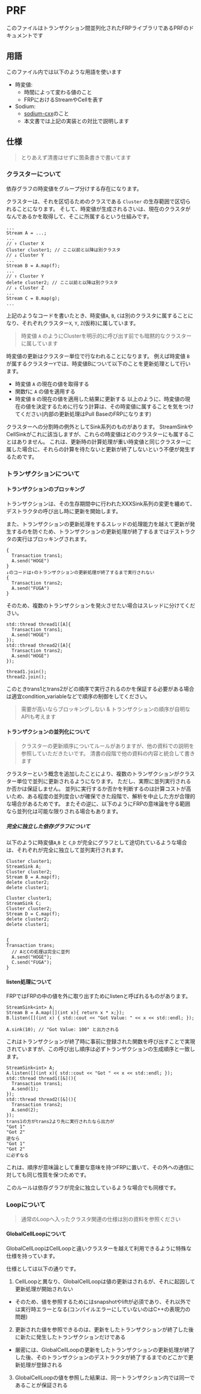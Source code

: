 # PRF
このファイルはトランザクション間並列化されたFRPライブラリであるPRFのドキュメントです

## 用語
このファイル内では以下のような用語を使います

- 時変値:
  - 時間によって変わる値のこと
  - FRPにおけるStreamやCellを表す
- Sodium:
  - [sodium-cxx](https://github.com/SodiumFRP/sodium-cxx)のこと
  - 本文書では上記の実装との対比で説明します

## 仕様
> とりあえず清書はせずに箇条書きで書いてます

### クラスターについて
依存グラフの時変値をグループ分けする存在になります。

クラスターは、それを区切るためのクラスである `Cluster` の生存範囲で区切られることになります。
そして、時変値が生成されるさいは、現在のクラスタがなんであるかを取得して、そこに所属するという仕組みです。

```
...
Stream A = ...;
...
// ↑ Cluster X
Cluster cluster1; // ここ以前と以降は別クラスタ
// ↓ Cluster Y
...
Stream B = A.map(f);
...
// ↑ Cluster Y
delete cluster2; // ここ以前と以降は別クラスタ
// ↓ Cluster Z
...
Stream C = B.map(g);
...
```

上記のようなコードを書いたとき、時変値`A`, `B`, `C`は別のクラスタに属することになり、それぞれクラスター`X`, `Y`, `Z`(仮称)に属しています。
> 時変値 `A` のようにClusterを明示的に呼び出す前でも暗黙的なクラスターに属しています

時変値の更新はクラスター単位で行なわれることになります。
例えば時変値 `B` が属するクラスター`Y`では、時変値Bについて以下のことを更新処理として行います。
- 時変値 `A` の現在の値を取得する
- 関数fに `A` の値を適用する
- 時変値 `B` の現在の値を適用した結果に更新する
以上のように、時変値の現在の値を決定するために行なう計算は、その時変値に属することを気をつけてください(内部の更新処理はPull BaseのFRPになります)

クラスターへの分割時の例外としてSink系列のものがあります。
StreamSinkやCellSinkがこれに該当しますが、これらの時変値はどのクラスターにも属することはありません。
これは、更新時の計算処理が重い時変値と同じクラスターに属した場合に、それらの計算を待たないと更新が終了しないという不便が発生するためです。

### トランザクションについて

#### トランザクションのブロッキング
トランザクションは、その生存期間中に行われたXXXSink系列の変更を纏めて、デストラクタの呼び出し時に更新を開始します。

また、トランザクションの更新処理をするスレッドの処理能力を越えて更新が発生するのを防ぐため、トランザクションの更新処理が終了するまではデストラクタの実行はブロッキングされます。

```
{
  Transaction trans1;
  A.send("HOGE")
}
↓のコードは↑のトランザクションの更新処理が終了するまで実行されない
{
  Transaction trans2;
  A.send("FUGA")
}
```

そのため、複数のトランザクションを発火させたい場合はスレッドに分けてください。

```
std::thread thread1([A]{
  Transaction trans1;
  A.send("HOGE")
});
std::thread thread2([A]{
  Transaction trans2;
  A.send("HOGE")
});

thread1.join();
thread2.join();
```

このときtrans1とtrans2がどの順序で実行されるのかを保証する必要がある場合は適宜condition_variableなどで順序の制御をしてください。
> 需要が高いならブロッキングしない & トランザクションの順序が自明なAPIも考えます

#### トランザクションの並列化について
> クラスターの更新順序についてルールがありますが、他の資料での説明を参照していただきたいです。
> 清書の段階で他の資料の内容と統合して書きます

クラスターという概念を追加したことにより、複数のトランザクションがクラスター単位で並列に更新されるようになります。
ただし、実際に並列実行されるか否かは保証しません。
並列に実行するか否かを判断するのは計算コストが高いため、ある程度の並列度合いが確保できた段階で、解析を中止した方が合理的な場合があるためです。
またその逆に、以下のようにFRPの意味論を守る範囲なら並列化は可能な限りされる場合もあります。

##### 完全に独立した依存グラフについて

以下のように時変値`A`,`B` と `C`,`D` が完全にグラフとして途切れているような場合は、それぞれが完全に独立して並列実行されます。
```
Cluster cluster1;
StreamSink A;
Cluster cluster2;
Stream B = A.map(f);
delete cluster2;
delete cluster1;

Cluster cluster1;
StreamSink C;
Cluster cluster2;
Stream D = C.map(f);
delete cluster2;
delete cluster1;


{
Transaction trans;
  // AとCの処理は完全に並列
  A.send("HOGE");
  C.send("FUGA");
}
```

#### listen処理について
FRPではFRPの中の値を外に取り出すためにlistenと呼ばれるものがあります。
```
StreamSink<int> A;
Stream B = A.map([](int x){ return x * x;});
B.listen([](int x) { std::cout << "Got Value: " << x << std::endl; });

A.sink(10); // "Got Value: 100" と出力される
```

これはトランザクションが終了時に事前に登録された関数を呼び出すことで実現されていますが、この呼び出し順序は必ずトランザクションの生成順序と一致します。

```
StreamSink<int> A;
A.listen([](int x){ std::cout << "Got " << x << std::endl; });
std::thread thread1([&](){ 
  Transaction trans1;
  A.send(1); 
});
std::thread thread2([&](){ 
  Transaction trans2;
  A.send(2); 
});
trans1の方がtrans2より先に実行されたなら出力が
"Got 1"
"Got 2"
逆なら
"Got 1"
"Got 2"
に必ずなる
```

これは、順序が意味論として重要な意味を持つFRPに置いて、その外への通信に対しても同じ性質を保つためです。

このルールは依存グラフが完全に独立しているような場合でも同様です。

### Loopについて
> 通常のLoopへ入ったクラスタ関連の仕様は別の資料を参照ください
#### GlobalCellLoopについて
GlobalCellLoopはCellLoopと違いクラスターを越えて利用できるように特殊な仕様を持っています。

仕様としては以下の通りです。
1. CellLoopと異なり、GlobalCellLoopは値の更新はされるが、それに起因して更新処理が開始されない
  - そのため、値を参照するためにはsnapshotやliftが必須であり、それ以外では実行時エラーとなる(コンパイルエラーにしていないのはC++の表現力の問題)
2. 更新された値を参照できるのは、更新をしたトランザクションが終了した後に新たに発生したトランザクションだけである
  - 厳密には、GlobalCellLoopの更新をしたトランザクションの更新処理が終了した後、そのトランザクションのデストラクタが終了するまでのどこかで更新処理が登録される
3. GlobalCellLoopの値を参照した結果は、同一トランザクション内では同一であることが保証される
